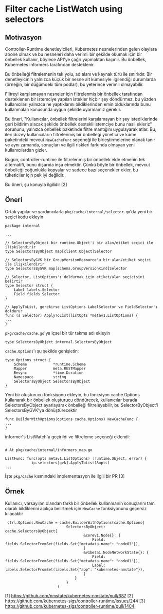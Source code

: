 # Filter cache ListWatch using selectors

## Motivasyon

Controller-Runtime denetleyicileri, Kubernetes nesnelerinden gelen olaylara abone olmak ve bu nesneleri daha verimli bir şekilde okumak için bir önbellek kullanır, böylece API'ye çağrı yapmaktan kaçınır. Bu önbellek, Kubernetes informers tarafından desteklenir.

Bu önbelleği filtrelemenin tek yolu, ad alanı ve kaynak türü ile sınırlıdır. Bir denetleyicinin yalnızca küçük bir nesne alt kümesiyle ilgilendiği durumlarda (örneğin, bir düğümdeki tüm podlar), bu yeterince verimli olmayabilir.

Filtreyi karşılamayan nesneler için filtrelenmiş bir önbellek tarafından desteklenen bir istemciye yapılan istekler hiçbir şey döndürmez, bu yüzden kullanıcıları yalnızca ne yaptıklarını bildiklerinden emin olduklarında bunu kullanmaları konusunda uygun şekilde uyarmamız gerekir.

Bu öneri, "Kullanıcılar, önbellek filtrelerini karşılamayan bir şey istediklerinde geri bildirim alacak şekilde önbellek destekli istemciye bunu nasıl ekleriz" sorununu, yalnızca önbellek paketinde filtre mantığını uygulayarak atlar. Bu, ileri düzey kullanıcıların filtrelenmiş bir önbelleği yönetici ve küme paketindeki mevcut `NewCacheFunc` seçeneği ile birleştirmelerine olanak tanır ve aynı zamanda, sonuçları ve ilgili riskleri farkında olmayan yeni kullanıcılardan gizler.

Bugün, controller-runtime ile filtrelenmiş bir önbellek elde etmenin tek alternatifi, bunu dışarıda inşa etmektir. Çünkü böyle bir önbellek, mevcut önbelleği çoğunlukla kopyalar ve sadece bazı seçenekler ekler, bu tüketiciler için pek iyi değildir.

Bu öneri, şu konuyla ilgilidir [2]

## Öneri

Ortak yapılar ve yardımcılarla `pkg/cache/internal/selector.go`'da yeni bir seçici kodu ekleyin

```golang
package internal

...

// SelectorsByObject bir runtime.Object'i bir alan/etiket seçici ile ilişkilendirir
type SelectorsByObject map[client.Object]Selector

// SelectorsByGVK bir GroupVersionResource'u bir alan/etiket seçici ile ilişkilendirir
type SelectorsByGVK map[schema.GroupVersionKind]Selector

// Selector, ListOptions'ı doldurmak için etiket/alan seçicisini belirtir
type Selector struct {
    Label labels.Selector
    Field fields.Selector
}

// ApplyToList, gerekirse ListOptions LabelSelector ve FieldSelector'ı doldurur
func (s Selector) ApplyToList(listOpts *metav1.ListOptions) {
...
}
```

`pkg/cache/cache.go`'ya içsel bir tür takma adı ekleyin

```golang
type SelectorsByObject internal.SelectorsByObject
```

`cache.Options`'ı şu şekilde genişletin:

```golang
type Options struct {
    Scheme            *runtime.Scheme
    Mapper            meta.RESTMapper
    Resync            *time.Duration
    Namespace         string
    SelectorsByObject SelectorsByObject
}
```

Yeni bir oluşturucu fonksiyonu ekleyin, bu fonksiyon cache.Options kullanarak bir önbellek oluşturucu döndürecek, kullanıcılar burada SelectorsByObject ayarlayarak önbelleği filtreleyebilir, bu SelectorByObject'i SelectorsByGVK'ya dönüştürecektir

```golang
func BuilderWithOptions(options cache.Options) NewCacheFunc {
...
}
```

informer's ListWatch'a geçirildi ve filtreleme seçeneği eklendi:

```golang

# At pkg/cache/internal/informers_map.go

ListFunc: func(opts metav1.ListOptions) (runtime.Object, error) {
            ip.selectors[gvk].ApplyToList(&opts)
...
```

İşte `pkg/cache` kısmındaki implementasyon ile ilgili bir PR [3]

## Örnek

Kullanıcı, varsayılan olandan farklı bir önbellek kullanmanın sonuçlarını tam olarak bildiklerini açıkça belirtmek için `NewCache` fonksiyonunu geçersiz kılacaktır

```golang
 ctrl.Options.NewCache = cache.BuilderWithOptions(cache.Options{
                            SelectorsByObject: cache.SelectorsByObject{
                                    &corev1.Node{}: {
                                        Field: fields.SelectorFromSet(fields.Set{"metadata.name": "node01"}),
                                    }
                                    &v1beta1.NodeNetworkState{}: {
                                        Field: fields.SelectorFromSet(fields.Set{"metadata.name": "node01"}),
                                        Label: labels.SelectorFromSet(labels.Set{"app": "kubernetes-nmstate"}),
                                    }
                                }
                            }
                        )
```

[1] https://github.com/nmstate/kubernetes-nmstate/pull/687
[2] https://github.com/kubernetes-sigs/controller-runtime/issues/244
[3] https://github.com/kubernetes-sigs/controller-runtime/pull/1404

